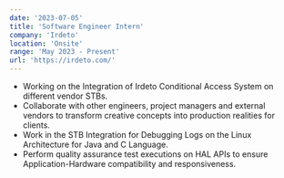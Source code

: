 ```yaml
---
date: '2023-07-05'
title: 'Software Engineer Intern'
company: 'Irdeto'
location: 'Onsite'
range: 'May 2023 - Present'
url: 'https://irdeto.com/'
---
```


- Working on the Integration of Irdeto Conditional Access System on different vendor STBs.
- Collaborate with other engineers, project managers and external vendors to transform creative concepts into production realities for clients.
- Work in the STB Integration for Debugging Logs on the Linux Architecture for Java and C Language.
- Perform quality assurance test executions on HAL APIs to ensure Application-Hardware compatibility and responsiveness.
